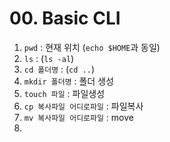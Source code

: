 # 00. Basic CLI

1. `pwd` : 현재 위치 (`echo $HOME`과 동일)
2. `ls` : (`ls -al`)
3. `cd 폴더명` : (`cd ..`)
4. `mkdir 폴더명` : 폴더 생성
5. `touch 파일` : 파일생성
6. `cp 복사파일 어디로파일` : 파일복사
7. `mv 복사파일 어디로파일` : move
8. 

